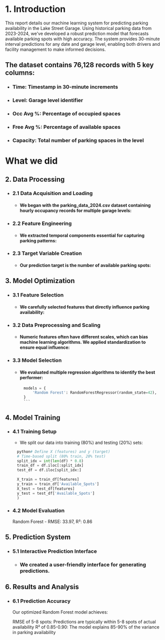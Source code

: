 # 1. Introduction
This report details our machine learning system for predicting parking availability in the Lake Street Garage. Using historical parking data from 2023-2024, we've developed a robust prediction model that forecasts available parking spots with high accuracy. The system provides 30-minute interval predictions for any date and garage level, enabling both drivers and facility management to make informed decisions.

## The dataset contains 76,128 records with 5 key columns:

- ### Time: Timestamp in 30-minute increments
- ### Level: Garage level identifier
- ### Occ Avg %: Percentage of occupied spaces
- ### Free Avg %: Percentage of available spaces
- ### Capacity: Total number of parking spaces in the level

# What we did
## 2. Data Processing
- ### 2.1 Data Acquisition and Loading
  - #### We began with the parking_data_2024.csv dataset containing hourly occupancy records for multiple garage levels:
- ### 2.2 Feature Engineering
  - #### We extracted temporal components essential for capturing parking patterns:
- ### 2.3 Target Variable Creation
  - #### Our prediction target is the number of available parking spots:
  
## 3. Model Optimization
- ### 3.1 Feature Selection
  - #### We carefully selected features that directly influence parking availability:
- ### 3.2 Data Preprocessing and Scaling
  - #### Numeric features often have different scales, which can bias machine learning algorithms. We applied standardization to ensure equal influence:
- ### 3.3 Model Selection
  - #### We evaluated multiple regression algorithms to identify the best performer:
   ```python
        models = {
            'Random Forest': RandomForestRegressor(random_state=42),
        }
        ```

## 4. Model Training
- ### 4.1 Training Setup
  - We split our data into training (80%) and testing (20%) sets:
  ```python
    python# Define X (features) and y (target)
    # Time-based split (80% train, 20% test)
    split_idx = int(len(df) * 0.8)
    train_df = df.iloc[:split_idx]
    test_df = df.iloc[split_idx:]
    
    X_train = train_df[features]
    y_train = train_df['Available_Spots']
    X_test = test_df[features]
    y_test = test_df['Available_Spots']
    )
    ```
- ### 4.2 Model Evaluation
   Random Forest - RMSE: 33.97, R²: 0.86


## 5. Prediction System
- ### 5.1 Interactive Prediction Interface
    - ### We created a user-friendly interface for generating predictions.
  
## 6. Results and Analysis
  - ### 6.1 Prediction Accuracy
    Our optimized Random Forest model achieves:

    RMSE of 5-8 spots: Predictions are typically within 5-8 spots of actual availability
    R² of 0.85-0.90: The model explains 85-90% of the variance in parking availability
